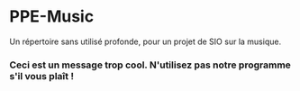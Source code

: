 # PPE-Music
Un répertoire sans utilisé profonde, pour un projet de SIO sur la musique.


### Ceci est un message trop cool. N'utilisez pas notre programme s'il vous plaît !
